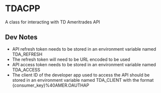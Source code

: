 # TDACPP

A class for interacting with TD Ameritrades API

## Dev Notes

- API refresh token needs to be stored in an environment variable named TDA_REFRESH
- The refresh token will need to be URL encoded to be used
- API access token needs to be stored in an environment variable named TDA_ACCESS
- The client ID of the developer app used to access the API should be stored in an environment
  variable named TDA_CLIENT with the format {consumer_key}%40AMER.OAUTHAP

